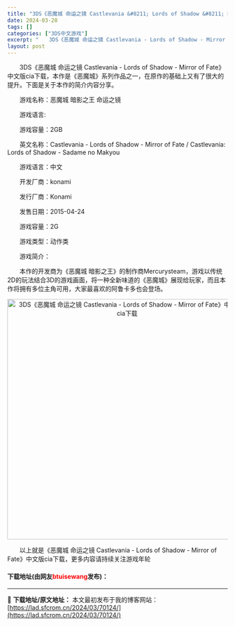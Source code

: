 ```yaml
---
title: "3DS《恶魔城 命运之镜 Castlevania &#8211; Lords of Shadow &#8211; Mirror of Fate》中文版cia下载"
date: 2024-03-28
tags: []
categories: ["3DS中文游戏"]
excerpt: "　　3DS《恶魔城 命运之镜 Castlevania - Lords of Shadow - Mirror of Fate》中文版cia下载，本作是《恶魔城》系列作品之一，在原作的基础上又有了很大的提升。下面是关于本作的简介内容分享。 　　游戏名称：恶魔城 暗影之王 命运之镜 　　游戏语言: 　　游&hellip;"
layout: post
---
```


 <p>　　3DS《恶魔城 命运之镜 Castlevania - Lords of Shadow - Mirror of Fate》中文版cia下载，本作是《恶魔城》系列作品之一，在原作的基础上又有了很大的提升。下面是关于本作的简介内容分享。</p> <p>　　游戏名称：恶魔城 暗影之王 命运之镜</p> <p>　　游戏语言:</p> <p>　　游戏容量：2GB</p> <p>　　英文名称：Castlevania - Lords of Shadow - Mirror of Fate / Castlevania: Lords of Shadow - Sadame no Makyou</p> <p>　　游戏语言：中文</p> <p>　　开发厂商：konami</p> <p>　　发行厂商：Konami</p> <p>　　发售日期：2015-04-24</p> <p>　　游戏容量：2G</p> <p>　　游戏类型：动作类</p> <p>　　游戏简介：</p> <p>　　本作的开发商为《恶魔城 暗影之王》的制作商Mercurysteam，游戏以传统2D的玩法结合3D的游戏画面，将一种全新味道的《恶魔城》展现给玩家，而且本作将拥有多位主角可用，大家最喜欢的阿鲁卡多也会登场。</p> <p align="center"><img align="" border="0" src="https://lad.sfcrom.cn/wp-content/uploads/2024/03/20240328_66054a0995d17.jpg" width="548" alt="3DS《恶魔城 命运之镜 Castlevania - Lords of Shadow - Mirror of Fate》中文版cia下载" /></p> <p>　　以上就是《恶魔城 命运之镜 Castlevania - Lords of Shadow - Mirror of Fate》中文版cia下载，更多内容请持续关注游戏年轮</p> <p><h4>下载地址(由网友<font color="red">btuisewang</font>发布)：</h4></p> 

---
📖 **下载地址/原文地址：** 本文最初发布于我的博客网站：[https://lad.sfcrom.cn/2024/03/70124/](https://lad.sfcrom.cn/2024/03/70124/)
